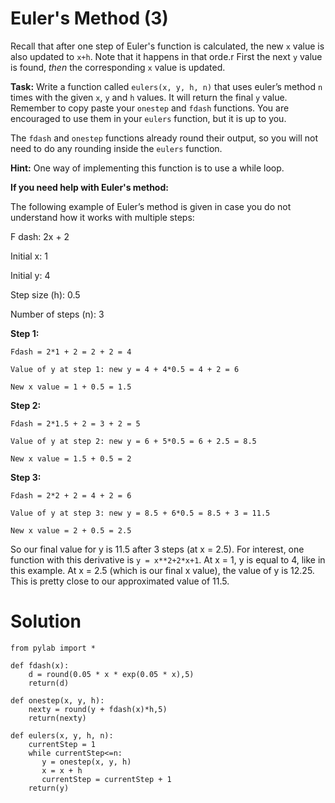 # Euler's Method (3)

Recall that after one step of Euler's function is calculated, the new `x` value is also updated to `x+h`. Note that it happens in that orde.r First the next `y` value is found, *then* the corresponding `x` value is updated.

**Task:** Write a function called `eulers(x, y, h, n)` that uses euler’s method `n` times with the given `x`, `y` and `h` values. It will return the final `y` value. Remember to copy paste your `onestep` and `fdash` functions. You are encouraged to use them in your `eulers` function, but it is up to you. 

The `fdash` and `onestep` functions already round their output, so you will not need to do any rounding inside the `eulers` function.

**Hint:** One way of implementing this function is to use a while loop. 

**If you need help with Euler's method:**

The following example of Euler’s method is given in case you do not understand how it works with multiple steps:

F dash: 2x + 2

Initial x: 1

Initial y: 4

Step size (h): 0.5

Number of steps (n): 3

**Step 1:**

`Fdash = 2*1 + 2 = 2 + 2 = 4`

`Value of y at step 1: new y = 4 + 4*0.5 = 4 + 2 = 6`

`New x value = 1 + 0.5 = 1.5`

**Step 2:**

`Fdash = 2*1.5 + 2 = 3 + 2 = 5`

`Value of y at step 2: new y = 6 + 5*0.5 = 6 + 2.5 = 8.5`

`New x value = 1.5 + 0.5 = 2`

**Step 3:**

`Fdash = 2*2 + 2 = 4 + 2 = 6`

`Value of y at step 3: new y = 8.5 + 6*0.5 = 8.5 + 3 = 11.5`

`New x value = 2 + 0.5 = 2.5`



So our final value for y is 11.5 after 3 steps (at x = 2.5). For interest, one function with this derivative is `y = x**2+2*x+1`. At x = 1, y is equal to 4, like in this example. At x = 2.5 (which is our final x value), the value of y is 12.25. This is pretty close to our approximated value of 11.5. 



# Solution

```
from pylab import *

def fdash(x):
    d = round(0.05 * x * exp(0.05 * x),5)
    return(d)

def onestep(x, y, h):
    nexty = round(y + fdash(x)*h,5)
    return(nexty)
    
def eulers(x, y, h, n):
    currentStep = 1
    while currentStep<=n:
       y = onestep(x, y, h)
       x = x + h
       currentStep = currentStep + 1
    return(y)

```
